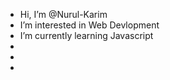 -  Hi, I’m @Nurul-Karim
-  I’m interested in Web Devlopment
-  I’m currently learning Javascript
-  
- 
-  

<!---
Nurul-Karim/Nurul-Karim is a ✨ special ✨ repository because its `README.md` (this file) appears on your GitHub profile.
You can click the Preview link to take a look at your changes.
--->

